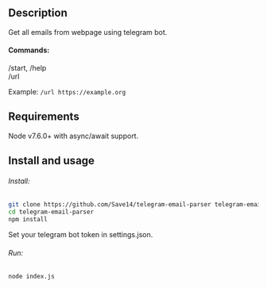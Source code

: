 ## Description

Get all emails from webpage using telegram bot.

#### Commands:

/start, /help  
/url <url>

Example: `/url https://example.org`

## Requirements

Node v7.6.0+ with async/await support.

## Install and usage

###### Install:

```sh
git clone https://github.com/Save14/telegram-email-parser telegram-email-parser
cd telegram-email-parser
npm install
```

Set your telegram bot token in settings.json.

###### Run:

```sh
node index.js
```
